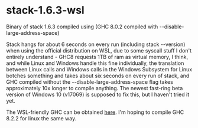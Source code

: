 # stack-1.6.3-wsl
Binary of stack 1.6.3 compiled using (GHC 8.0.2 compiled with --disable-large-address-space)

Stack hangs for about 6 seconds on every run (including stack --version) when using the official distribution on WSL, due to some syscall stuff I don't entirely understand - GHC8 requests 1TB of ram as virtual memory, I think, and while Linux and Windows handle this fine individually, the translation between Linux calls and Windows calls in the Windows Subsystem for Linux botches something and takes about six seconds on every run of stack, and GHC compiled without the --disable-large-address-space flag takes approximately 10x longer to compile anything. The newest fast-ring beta version of Windows 10 (v17069) is supposed to fix this, but I haven't tried it yet. 

The WSL-friendly GHC can be obtained [here](https://github.com/sgraf812/ghc-dlas). I'm hoping to compile GHC 8.2.2 for linux the same way.
